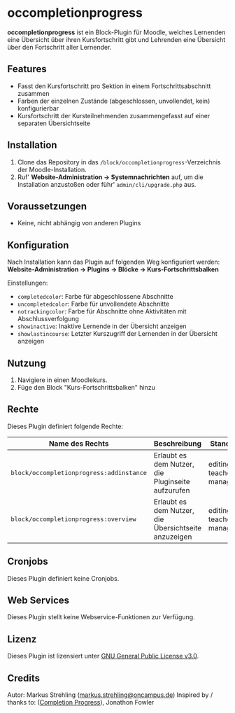 # occompletionprogress

**occompletionprogress** ist ein Block-Plugin für Moodle, welches Lernenden eine Übersicht
über ihren Kursfortschritt gibt und Lehrenden eine Übersicht über den Fortschritt aller Lernender.

## Features

- Fasst den Kursfortschritt pro Sektion in einem Fortschrittsabschnitt zusammen
- Farben der einzelnen Zustände (abgeschlossen, unvollendet, kein) konfigurierbar
- Kursfortschritt der Kursteilnehmenden zusammengefasst auf einer separaten Übersichtseite  


## Installation

1. Clone das Repository in das `/block/occompletionprogress`-Verzeichnis der Moodle-Installation.
2. Ruf' **Website-Administration → Systemnachrichten** auf, um die Installation anzustoßen oder führ' `admin/cli/upgrade.php` aus.

## Voraussetzungen

- Keine, nicht abhängig von anderen Plugins

## Konfiguration

Nach Installation kann das Plugin auf folgenden Weg konfiguriert werden:  
**Website-Administration → Plugins → Blöcke → Kurs-Fortschrittsbalken**

Einstellungen:

- `completedcolor`: Farbe für abgeschlossene Abschnitte 
- `uncompletedcolor`: Farbe für unvollendete Abschnitte 
- `notrackingcolor`: Farbe für Abschnitte ohne Aktivitäten mit Abschlussverfolgung 
- `showinactive`: Inaktive Lernende in der Übersicht anzeigen
- `showlastincourse`: Letzter Kurszugriff der Lernenden in der Übersicht anzeigen

## Nutzung

1. Navigiere in einen Moodlekurs.
2. Füge den Block "Kurs-Fortschrittsbalken" hinzu

## Rechte

Dieses Plugin definiert folgende Rechte:

| Name des Rechts                         | Beschreibung                                         | Standardrolle                    |
|-----------------------------------------|------------------------------------------------------|----------------------------------|
| `block/occompletionprogress:addinstance`| Erlaubt es dem Nutzer, die Pluginseite aufzurufen    | editingteacher, teacher, manager |
| `block/occompletionprogress:overview`   | Erlaubt es dem Nutzer, die Übersichtseite anzuzeigen | editingteacher, teacher, manager                 |

## Cronjobs

Dieses Plugin definiert keine Cronjobs.

## Web Services

Dieses Plugin stellt keine Webservice-Funktionen zur Verfügung.

## Lizenz

Dieses Plugin ist lizensiert unter [GNU General Public License v3.0](https://www.gnu.org/licenses/gpl-3.0.en.html).

## Credits

Autor: Markus Strehling ([markus.strehling@oncampus.de](mailto:markus.strehling@oncampus.de))
Inspired by / thanks to: ([Completion Progress](https://moodle.org/plugins/block_completion_progress)), Jonathon Fowler
